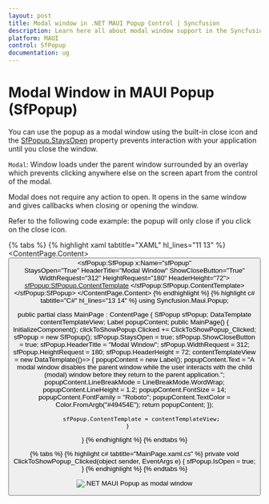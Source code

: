 ```yaml
---
layout: post
title: Modal window in .NET MAUI Popup Control | Syncfusion
description: Learn here all about modal window support in the Syncfusion .NET MAUI Popup (SfPopup) control, its elements, and more details.
platform: MAUI
control: SfPopup
documentation: ug
---
```


# Modal Window in MAUI Popup (SfPopup)

You can use the popup as a modal window using the built-in close icon and the [SfPopup.StaysOpen](https://help.syncfusion.com/cr/maui/Syncfusion.Maui.Popup.SfPopup.html#Syncfusion_Maui_Popup_SfPopup_StaysOpen) property prevents interaction with your application until you close the window.

`Modal`: Window loads under the parent window surrounded by an overlay which prevents clicking anywhere else on the screen apart from the control of the modal.

Modal does not require any action to open. It opens in the same window and gives callbacks when closing or opening the window.

Refer to the following code example: the popup will only close if you click on the close icon.

{% tabs %}
{% highlight xaml tabtitle="XAML" hl_lines="11 13" %}
<ContentPage xmlns="http://schemas.microsoft.com/dotnet/2021/maui"
             xmlns:x="http://schemas.microsoft.com/winfx/2009/xaml"
             xmlns:sfPopup="clr-namespace:Syncfusion.Maui.Popup;assembly=Syncfusion.Maui.Popup"
             x:Class="PopupMauiModalWindow.MainPage">
  <ContentPage.Content>
    <StackLayout Padding="20">
        <Button x:Name="clickToShowPopup" Text="ClickToShowPopup" 
                VerticalOptions="Start" HorizontalOptions="Center" 
                Clicked="ClickToShowPopup_Clicked" />
        <sfPopup:SfPopup x:Name="sfPopup"     
                         StaysOpen="True"
                         HeaderTitle="Modal Window"
                         ShowCloseButton="True"
                         WidthRequest="312"
                         HeightRequest="180"
                         HeaderHeight="72">
            <sfPopup:SfPopup.ContentTemplate>
                <DataTemplate>
                    <Label Text="A modal window disables the parent window while the user interacts with the child (modal) window before they return to the parent application."
                            LineBreakMode="WordWrap" LineHeight="1.2"
                            TextColor="#49454E" FontSize="14" 
                            FontFamily="Roboto"/>
                </DataTemplate>
            </sfPopup:SfPopup.ContentTemplate>
        </sfPopup:SfPopup>
    </StackLayout>
  </ContentPage.Content>
</ContentPage>
{% endhighlight %}
{% highlight c# tabtitle="C#" hl_lines="13 14" %}
using Syncfusion.Maui.Popup;

public partial class MainPage : ContentPage
{
    SfPopup sfPopup;
    DataTemplate contentTemplateView;
    Label popupContent;
    public MainPage()
    {
        InitializeComponent(); 
        clickToShowPopup.Clicked += ClickToShowPopup_Clicked;
        sfPopup = new SfPopup();
        sfPopup.StaysOpen = true;
        sfPopup.ShowCloseButton = true;
        sfPopup.HeaderTitle = "Modal Window";
        sfPopup.WidthRequest = 312;
        sfPopup.HeightRequest = 180;
        sfPopup.HeaderHeight = 72;
        contentTemplateView = new DataTemplate(()=>
        {
            popupContent = new Label();
            popupContent.Text = "A modal window disables the parent window while the user interacts with the child (modal) window before they return to the parent application.";
            popupContent.LineBreakMode = LineBreakMode.WordWrap;
            popupContent.LineHeight = 1.2;
            popupContent.FontSize = 14;
            popupContent.FontFamily = "Roboto";
            popupContent.TextColor = Color.FromArgb("#49454E");
            return popupContent;
        });

        sfPopup.ContentTemplate = contentTemplateView;
    }    
}
{% endhighlight %}
{% endtabs %}

{% tabs %}
{% highlight c# tabtitle="MainPage.xaml.cs" %}
private void ClickToShowPopup_Clicked(object sender, EventArgs e)
{
    sfPopup.IsOpen = true;
}
{% endhighlight %}
{% endtabs %}

![.NET MAUI Popup as modal window](Images/modal-window/maui-popup-modal-window.png)

